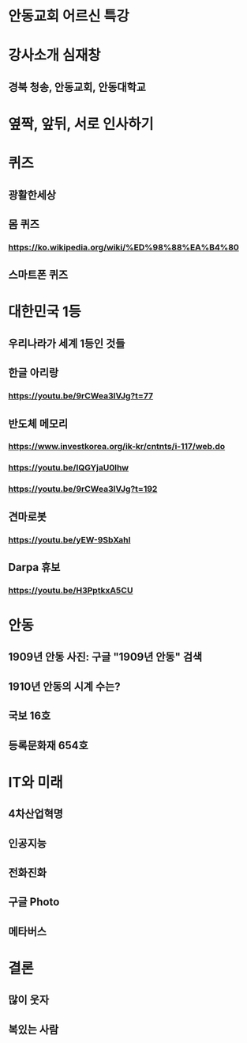 # 안동교회 어르신 특강

# 강사소개 심재창
## 경북 청송, 안동교회, 안동대학교
# 옆짝, 앞뒤, 서로 인사하기
# 퀴즈
## 광활한세상
## 몸 퀴즈
### https://ko.wikipedia.org/wiki/%ED%98%88%EA%B4%80
## 스마트폰 퀴즈 

# 대한민국 1등
## 우리나라가 세계 1등인 것들
## 한글 아리랑
###  https://youtu.be/9rCWea3lVJg?t=77
## 반도체 메모리 
### https://www.investkorea.org/ik-kr/cntnts/i-117/web.do
###  https://youtu.be/IQGYjaU0lhw
###  https://youtu.be/9rCWea3lVJg?t=192
## 견마로봇
### https://youtu.be/yEW-9SbXahI
## Darpa 휴보
###  https://youtu.be/H3PptkxA5CU

# 안동
## 1909년 안동 사진: 구글 "1909년 안동" 검색

## 1910년  안동의 시계 수는?
## 국보 16호
## 등록문화재 654호

# IT와 미래
## 4차산업혁명
## 인공지능
## 전화진화
## 구글 Photo
## 메타버스

# 결론
## 많이 웃자
## 복있는 사람
